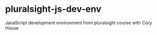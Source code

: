 # pluralsight-js-dev-env
JavaScript development environment from pluralsight course with Cory House
